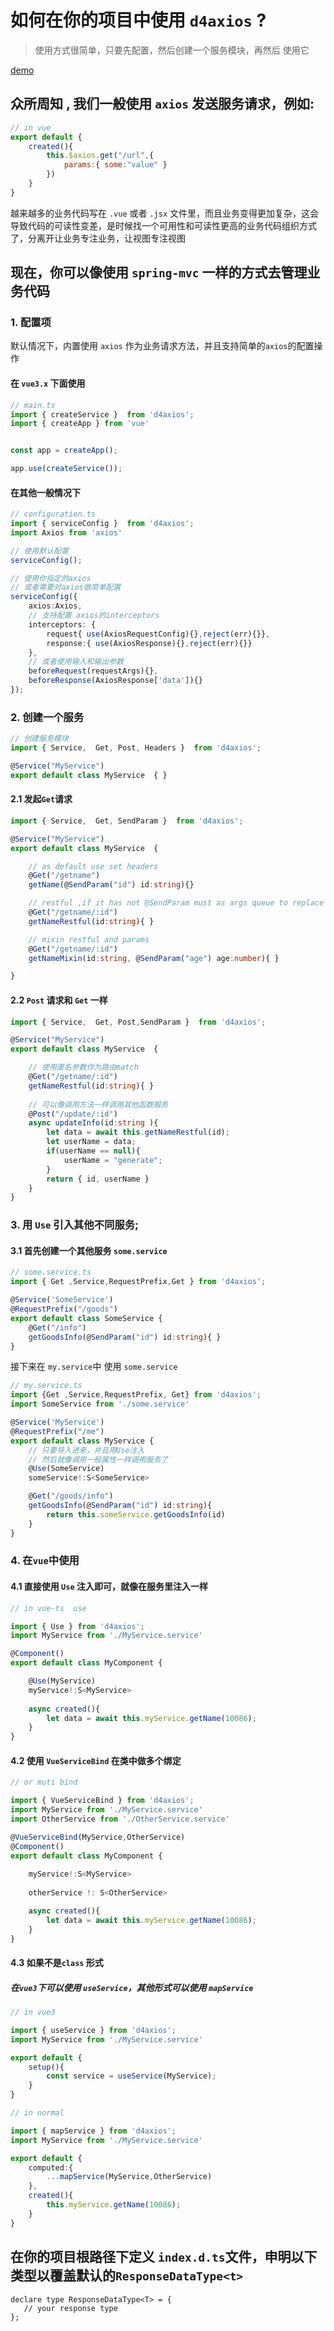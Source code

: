 # 如何在你的项目中使用 `d4axios` ?

> 使用方式很简单，只要先配置，然后创建一个服务模块，再然后 使用它

[demo](./test/demo.ts)
## 众所周知 , 我们一般使用 `axios` 发送服务请求，例如:

```js
// in vue
export default {
    created(){
        this.$axios.get("/url",{
            params:{ some:"value" }
        })
    }
}
```
越来越多的业务代码写在 `.vue` 或者 `.jsx` 文件里，而且业务变得更加复杂，这会导致代码的可读性变差，是时候找一个可用性和可读性更高的业务代码组织方式了，分离开让业务专注业务，让视图专注视图

## 现在，你可以像使用 `spring-mvc` 一样的方式去管理业务代码

### 1. 配置项

默认情况下，内置使用 `axios` 作为业务请求方法，并且支持简单的`axios`的配置操作

#### 在 `vue3.x` 下面使用
```ts
// main.ts
import { createService }  from 'd4axios';
import { createApp } from 'vue'


const app = createApp();

app.use(createService());

```
#### 在其他一般情况下
```ts
// configuration.ts
import { serviceConfig }  from 'd4axios';
import Axios from 'axios'

// 使用默认配置
serviceConfig();

// 使用你指定的axios
// 或者需要对axios做简单配置
serviceConfig({ 
    axios:Axios,
    // 支持配置 axios的interceptors
    interceptors: {
        request{ use(AxiosRequestConfig){},reject(err){}},
        response:{ use(AxiosResponse){},reject(err){}}
    },
    // 或者使用输入和输出参数
    beforeRequest(requestArgs){},
    beforeResponse(AxiosResponse['data']){}
});
```

### 2. 创建一个服务
```ts
// 创建服务模块
import { Service,  Get, Post, Headers }  from 'd4axios';

@Service("MyService")
export default class MyService  { }
```

#### 2.1 发起`Get`请求
```ts
import { Service,  Get, SendParam }  from 'd4axios';

@Service("MyService")
export default class MyService  { 

    // as default use set headers
    @Get("/getname")
    getName(@SendParam("id") id:string){}

    // restful ,if it has not @SendParam must as args queue to replace 
    @Get("/getname/:id")
    getNameRestful(id:string){ }

    // mixin restful and params
    @Get("/getname/:id")
    getNameMixin(id:string, @SendParam("age") age:number){ }

}
```

#### 2.2 `Post` 请求和 `Get` 一样

```ts
import { Service,  Get, Post,SendParam }  from 'd4axios';

@Service("MyService")
export default class MyService  { 

    // 使用匿名参数作为路由match
    @Get("/getname/:id")
    getNameRestful(id:string){ }
    
    // 可以像调用方法一样调用其他函数服务
    @Post("/update/:id")
    async updateInfo(id:string ){
        let data = await this.getNameRestful(id);
        let userName = data;
        if(userName == null){
            userName = "generate";
        }
        return { id, userName }
    }
}
```

### 3. 用 `Use` 引入其他不同服务;

#### 3.1 首先创建一个其他服务 `some.service`
```ts
// some.service.ts
import { Get ,Service,RequestPrefix,Get } from 'd4axios';

@Service('SomeService')
@RequestPrefix("/goods")
export default class SomeService {
    @Get("/info")
    getGoodsInfo(@SendParam("id") id:string){ }
}

```
接下来在 `my.service`中 使用  `some.service` 

```ts
// my.service.ts
import {Get ,Service,RequestPrefix, Get} from 'd4axios';
import SomeService from './some.service'

@Service('MyService')
@RequestPrefix("/me")
export default class MyService {
    // 只要导入进来，并且用Use注入
    // 然后就像调用一般属性一样调用服务了
    @Use(SomeService) 
    someService!:S<SomeService>

    @Get("/goods/info")
    getGoodsInfo(@SendParam("id") id:string){ 
        return this.someService.getGoodsInfo(id)
    }
}

```

### 4. 在`vue`中使用

#### 4.1 直接使用 `Use` 注入即可，就像在服务里注入一样

```ts
// in vue-ts  use

import { Use } from 'd4axios';
import MyService from './MyService.service'

@Component()
export default class MyComponent {

    @Use(MyService) 
    myService!:S<MyService>
    
    async created(){
        let data = await this.myService.getName(10086);
    }
}
```

#### 4.2 使用 `VueServiceBind` 在类中做多个绑定

```ts
// or muti bind

import { VueServiceBind } from 'd4axios';
import MyService from './MyService.service'
import OtherService from './OtherService.service'

@VueServiceBind(MyService,OtherService)
@Component()
export default class MyComponent {
    
    myService!:S<MyService>
    
    otherService !: S<OtherService>

    async created(){
        let data = await this.myService.getName(10086);
    }
}
```

#### 4.3 如果不是`class` 形式

##### 在`vue3`下可以使用 `useService`，其他形式可以使用 `mapService`

```ts
// in vue3 

import { useService } from 'd4axios';
import MyService from './MyService.service'

export default {
    setup(){
        const service = useService(MyService);
    }
}
```

```ts
// in normal 

import { mapService } from 'd4axios';
import MyService from './MyService.service'

export default {
    computed:{
        ...mapService(MyService,OtherService)
    },
    created(){
        this.myService.getName(10086);
    }
}
```


## 在你的项目根路径下定义 `index.d.ts`文件，申明以下类型以覆盖默认的`ResponseDataType<t>`
```TS
declare type ResponseDataType<T> = {
   // your response type
};
```